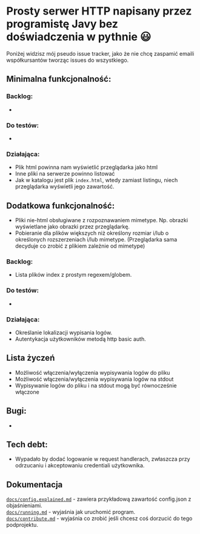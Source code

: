 # Prosty serwer HTTP napisany przez programistę Javy bez doświadczenia w pythnie 😃

Poniżej widzisz mój pseudo issue tracker, jako że nie chcę zaspamić emaili współkursantów tworząc issues do wszystkiego. 
## Minimalna funkcjonalność:

### Backlog:
- 
### Do testów:
- 
### Działająca:
- Plik html powinna nam wyświetlić przeglądarka jako html
- Inne pliki na serwerze powinno listować
- Jak w katalogu jest plik `index.html`, wtedy zamiast listingu, niech przeglądarka wyświetli jego zawartość.

## Dodatkowa funkcjonalność:
- Pliki nie-html obsługiwane z rozpoznawaniem mimetype. Np. obrazki wyświetlane jako obrazki przez przeglądarkę.
- Pobieranie dla plików większych niż określony rozmiar i/lub o określonych rozszerzeniach i/lub mimetype. (Przeglądarka sama decyduje co zrobić z plikiem zależnie od mimetype)

### Backlog:
- Lista plików index z prostym regexem/globem.

### Do testów:
- 
### Działająca:
- Określanie lokalizacji wypisania logów.
- Autentykacja użytkowników metodą http basic auth.

## Lista życzeń
- Możliwość włączenia/wyłączenia wypisywania logów do pliku
- Możliwość włączenia/wyłączenia wypisywania logów na stdout
- Wypisywanie logów do pliku i na stdout mogą być równocześnie włączone

## Bugi:
- 

## Tech debt:
- Wypadało by dodać logowanie w request handlerach, zwłaszcza przy odrzucaniu i akceptowaniu credentiali użytkownika.

## Dokumentacja

[`docs/config.explained.md`](docs/config.explained.md) - zawiera przykładową zawartość config.json z objaśnieniami.  
[`docs/running.md`](docs/running.md) - wyjaśnia jak uruchomić program.  
[`docs/contribute.md`](docs/contribute.md) - wyjaśnia co zrobić jeśli chcesz coś dorzucić do tego podprojektu.